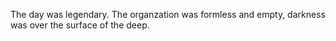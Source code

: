 The day was legendary. The organzation was formless and empty, darkness was over the surface of the deep.

